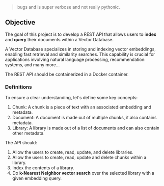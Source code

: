 > bugs and is super verbose and not really pythonic.
> 

## Objective

The goal of this project is to develop a REST API that allows users to **index** and **query** their documents within a Vector Database.

 A Vector Database specializes in storing and indexing vector embeddings, enabling fast retrieval and similarity searches. This capability is crucial for applications involving natural language processing, recommendation systems, and many more…

The REST API should be containerized in a Docker container.

### Definitions

To ensure a clear understanding, let's define some key concepts:

1. Chunk: A chunk is a piece of text with an associated embedding and metadata.
2. Document: A document is made out of multiple chunks, it also contains metadata.
3. Library: A library is made out of a list of documents and can also contain other metadata.

The API should:

1. Allow the users to create, read, update, and delete libraries.
2. Allow the users to create, read, update and delete chunks within a library.
3. Index the contents of a library.
4. Do **k-Nearest Neighbor vector search** over the selected library with a given embedding query.
